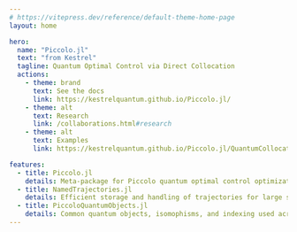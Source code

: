 ```yaml
---
# https://vitepress.dev/reference/default-theme-home-page
layout: home

hero:
  name: "Piccolo.jl"
  text: "from Kestrel"
  tagline: Quantum Optimal Control via Direct Collocation
  actions:
    - theme: brand
      text: See the docs
      link: https://kestrelquantum.github.io/Piccolo.jl/
    - theme: alt
      text: Research
      link: /collaborations.html#research
    - theme: alt
      text: Examples
      link: https://kestrelquantum.github.io/Piccolo.jl/QuantumCollocation/dev/generated/examples/two_qubit_gates/

features:
  - title: Piccolo.jl
    details: Meta-package for Piccolo quantum optimal control optimization and utilities
  - title: NamedTrajectories.jl
    details: Efficient storage and handling of trajectories for large state and control optimization
  - title: PiccoloQuantumObjects.jl
    details: Common quantum objects, isomophisms, and indexing used across the Piccolo.jl ecosystem
---
```


